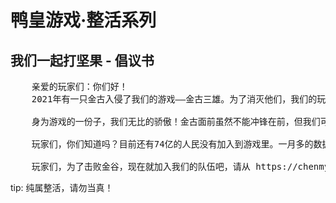 # 鸭皇游戏·整活系列
## 我们一起打坚果 - 倡议书
<pre>
    亲爱的玩家们：你们好！
    2021年有一只金古入侵了我们的游戏——金古三雄。为了消灭他们，我们的玩家累倒在游戏里。又有多少无辜的生命趋势，为了保护我们，鸭皇伸开臂膀将我们保护，科学家夜以继日地研究疫苗、王丑菊耐心教授金古大S*，我们也收到了鸭皇的礼物——金古疫苗。这让我们深深理解了什么叫——生命至上。

    身为游戏的一份子，我们无比的骄傲！金古面前虽然不能冲锋在前，但我们可以拿起武器（文丽墙）阻挡金古。我们要保护自己，积极配合游戏教程，合力把金古击退！

    玩家们，你们知道吗？目前还有74亿的人民没有加入到游戏里。一月多的数据说明我们的教程是有效的，疫苗是我们打败金古的盔甲，他让我们获得了防御力，作为玩家的我们已经穿上了盔甲，但是还远远不够。全世界的人们，也赶快加入我们的队伍，科学认识金古防御，做金古防御的践行者。为消灭金古贡献自己的力量，携手筑牢更长的屏障，让金谷无机可乘！

    玩家们，为了击败金谷，现在就加入我们的队伍吧，请从 https://chenmy1903.github.io/wang250/ 下载游戏，来贡献您的力量吧！
</pre>

tip: 纯属整活，请勿当真！
